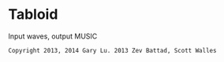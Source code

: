 Tabloid
=======

Input waves, output MUSIC

`Copyright 2013, 2014 Gary Lu. 2013 Zev Battad, Scott Walles`